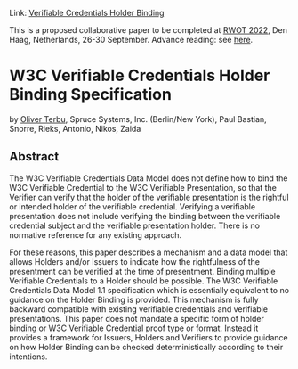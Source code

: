 Link: [Verifiable Credentials Holder Binding](./verifiable-credentials-holder-binding.md)

This is a proposed collaborative paper to be completed at [RWOT 2022](https://rwot11.eventbrite.com/), Den Haag, Netherlands, 26-30 September. Advance reading: see [here](https://github.com/WebOfTrustInfo/rwot11-the-hague/tree/master/advance-readings).

# W3C Verifiable Credentials Holder Binding Specification

by [Oliver Terbu](mailto:oliver.terbu@tspruceid.com), Spruce Systems, Inc. (Berlin/New York), Paul Bastian, Snorre, Rieks, Antonio, Nikos, Zaida 

## Abstract

The W3C Verifiable Credentials Data Model does not define how to bind the W3C Verifiable Credential to the W3C Verifiable Presentation, so that the Verifier can verify that the holder of the verifiable presentation is the rightful or intended holder of the verifiable credential. Verifying a verifiable presentation does not include verifying the binding between the verifiable credential subject and the verifiable presentation holder. There is no normative reference for any existing approach.

For these reasons, this paper describes a mechanism and a data model that allows Holders and/or Issuers to indicate how the rightfulness of the presentment can be verified at the time of presentment. Binding multiple Verifiable Credentials to a Holder should be possible. The W3C Verifiable Credentials Data Model 1.1 specification which is essentially equivalent to no guidance on the Holder Binding is provided. This mechanism is fully backward compatible with existing verifiable credentials and verifiable presentations. This paper does not mandate a specific form of holder binding or W3C Verifiable Credential proof type or format. Instead it provides a framework for Issuers, Holders and Verifiers to provide guidance on how Holder Binding can be checked deterministically according to their intentions.
